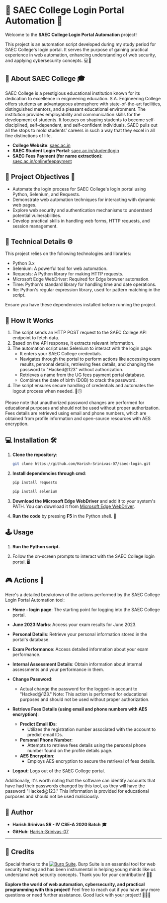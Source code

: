 # 🌟 SAEC College Login Portal Automation 🚀

Welcome to the **SAEC College Login Portal Automation** project! 

This project is an automation script developed during my study period for SAEC College's login portal. It serves the purpose of gaining practical experience in web automation, enhancing understanding of web security, and applying cybersecurity concepts. 💻🔐

## 🏫 About SAEC College 🎓

SAEC College is a prestigious educational institution known for its dedication to excellence in engineering education. S.A. Engineering College offers students an advantageous atmosphere with state-of-the-art facilities, distinguished mentors, and a pleasant educational environment. The institution provides employability and communication skills for the development of students. It focuses on shaping students to become self-disciplined, self-dependent, and self-confident individuals. SAEC pulls out all the stops to mold students' careers in such a way that they excel in all fine distinctions of life. 

- **College Website**: [saec.ac.in](https://saec.ac.in) 
- **SAEC Student Login Portal**: [saec.ac.in/studentlogin](https://coe.saec.ac.in/exam/studentlogin/login.php) 
- **SAEC Fees Payment (for name extraction)**: [saec.ac.in/onlinefeepayment](https://www.saec.ac.in/onlinefeepayment) 

## 🎯 Project Objectives 🚀

- Automate the login process for SAEC College's login portal using Python, Selenium, and Requests.
- Demonstrate web automation techniques for interacting with dynamic web pages.
- Explore web security and authentication mechanisms to understand potential vulnerabilities.
- Develop practical skills in handling web forms, HTTP requests, and session management.

## 🧰 Technical Details ⚙️

This project relies on the following technologies and libraries:

- Python 3.x
- Selenium: A powerful tool for web automation.
- Requests: A Python library for making HTTP requests.
- Microsoft Edge WebDriver: Required for Edge browser automation.
- Time: Python's standard library for handling time and date operations.
- Re: Python's regular expression library, used for pattern matching in the script.

Ensure you have these dependencies installed before running the project.

## 🤖 How It Works 

1. The script sends an HTTP POST request to the SAEC College API endpoint to fetch data.
2. Based on the API response, it extracts relevant information.
3. The automation script uses Selenium to interact with the login page:
   - It enters your SAEC College credentials.
   - Navigates through the portal to perform actions like accessing exam results, personal details, retrieving fees details, and changing the password to "Hacked@123" without authorization.
   - Retrieves a name from the UG fees payment portal database.
   - Combines the date of birth (DOB) to crack the password.
4. The script ensures secure handling of credentials and automates the logout process when needed. 🔐🕒

Please note that unauthorized password changes are performed for educational purposes and should not be used without proper authorization. 
Fees details are retrieved using email and phone numbers, which are obtained from profile information and open-source resources with AES encryption.

## 💻 Installation 🛠️

1. **Clone the repository**:

    ```bash
    git clone https://github.com/Harish-Srinivas-07/saec-login.git
    ```
    
2. **Install dependencies through cmd**:
   
   ```bash
   pip install requests
   ```
   ```bash
   pip install selenium
   ```

3. **Download the Microsoft Edge WebDriver** and add it to your system's PATH. You can download it from [Microsoft Edge WebDriver](https://developer.microsoft.com/en-us/microsoft-edge/tools/webdriver/).
4. **Run the code** by pressing **F5** in the Python shell. 🚀

## 🕹️ Usage 

1. **Run the Python script.**

2. Follow the on-screen prompts to interact with the SAEC College login portal. 🖥️

## 🎮 Actions 🤖

Here's a detailed breakdown of the actions performed by the SAEC College Login Portal Automation tool:

- **Home - login page**: The starting point for logging into the SAEC College portal.

- **June 2023 Marks**: Access your exam results for June 2023.

- **Personal Details**: Retrieve your personal information stored in the portal's database.

- **Exam Performance**: Access detailed information about your exam performance.

- **Internal Assessment Details**: Obtain information about internal assessments and your performance in them.

- **Change Password**:
  - Actual change the password for the logged-in account to "Hacked@123."
    Note: This action is performed for educational purposes and should not be used without proper authorization.

- **Retrieve Fees Details (using email and phone numbers with AES encryption)**:
  - **Predict Email IDs**:
    - Utilizes the registration number associated with the account to predict email IDs.
  - **Personal Phone Number**:
    - Attempts to retrieve fees details using the personal phone number found on the profile details page.
  - **AES Encryption**:
    - Employs AES encryption to secure the retrieval of fees details.

- **Logout**: Logs out of the SAEC College portal.

Additionally, it's worth noting that the software can identify accounts that have had their passwords changed by this tool, as they will have the password "Hacked@123." 
This information is provided for educational purposes and should not be used maliciously.

## 👤 Author 

- **Harish Srinivas SR - IV CSE-A 2020 Batch** 🎓
- **GitHub**: [Harish-Srinivas-07](https://github.com/Harish-Srinivas-07) 

---

## 🙌 Credits

Special thanks to the [![Burp Suite](https://img.shields.io/badge/Burp%20Suite-%E2%9C%93-orange)](https://portswigger.net/burp/communitydownload). Burp Suite is an essential tool for web security testing and has been instrumental in helping young minds like us understand web security concepts. Thank you for your contribution! 🙏💡

**Explore the world of web automation, cybersecurity, and practical programming with this project!** 
Feel free to reach out if you have any more questions or need further assistance. Good luck with your project! 🚀👨‍💻
